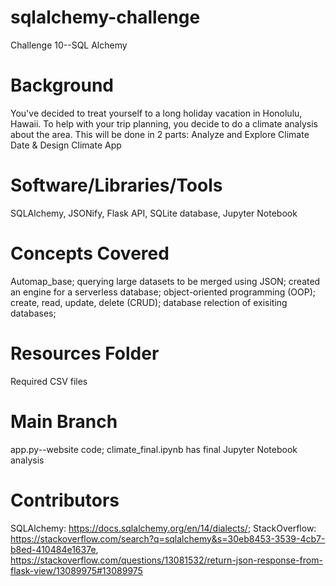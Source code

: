 # sqlalchemy-challenge
Challenge 10--SQL Alchemy

# Background
You've decided to treat yourself to a long holiday vacation in Honolulu, Hawaii. To help with your trip planning, you decide to do a climate analysis about the area.
This will be done in 2 parts: Analyze and Explore Climate Date & Design Climate App

# Software/Libraries/Tools
SQLAlchemy, JSONify, Flask API, SQLite database, Jupyter Notebook

# Concepts Covered
Automap_base; querying large datasets to be merged using JSON; created an engine for a serverless database; object-oriented programming (OOP); create, read, update, delete (CRUD); database relection of exisiting databases; 

# Resources Folder
Required CSV files

# Main Branch
app.py--website code; climate_final.ipynb has final Jupyter Notebook analysis

# Contributors
SQLAlchemy: https://docs.sqlalchemy.org/en/14/dialects/; StackOverflow: https://stackoverflow.com/search?q=sqlalchemy&s=30eb8453-3539-4cb7-b8ed-410484e1637e, https://stackoverflow.com/questions/13081532/return-json-response-from-flask-view/13089975#13089975
